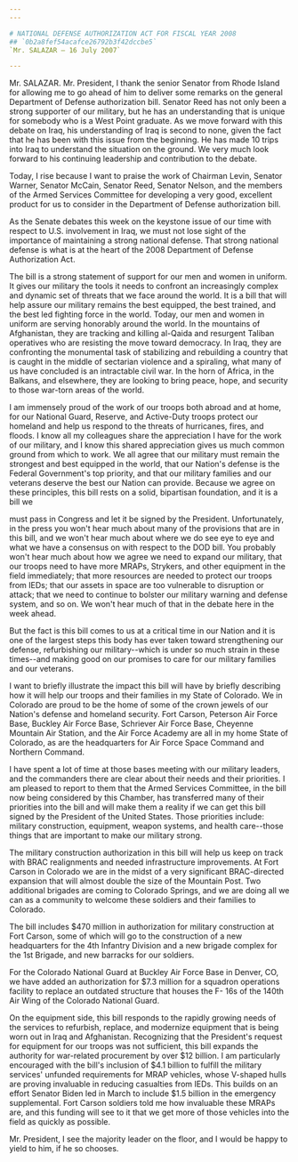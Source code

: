 ```yaml
---
---

# NATIONAL DEFENSE AUTHORIZATION ACT FOR FISCAL YEAR 2008
## `0b2a8fef54acafce26792b3f42dccbe5`
`Mr. SALAZAR — 16 July 2007`

---
```



Mr. SALAZAR. Mr. President, I thank the senior Senator from Rhode 
Island for allowing me to go ahead of him to deliver some remarks on 
the general Department of Defense authorization bill. Senator Reed has 
not only been a strong supporter of our military, but he has an 
understanding that is unique for somebody who is a West Point graduate. 
As we move forward with this debate on Iraq, his understanding of Iraq 
is second to none, given the fact that he has been with this issue from 
the beginning. He has made 10 trips into Iraq to understand the 
situation on the ground. We very much look forward to his continuing 
leadership and contribution to the debate.

Today, I rise because I want to praise the work of Chairman Levin, 
Senator Warner, Senator McCain, Senator Reed, Senator Nelson, and the 
members of the Armed Services Committee for developing a very good, 
excellent product for us to consider in the Department of Defense 
authorization bill.

As the Senate debates this week on the keystone issue of our time 
with respect to U.S. involvement in Iraq, we must not lose sight of the 
importance of maintaining a strong national defense. That strong 
national defense is what is at the heart of the 2008 Department of 
Defense Authorization Act.

The bill is a strong statement of support for our men and women in 
uniform. It gives our military the tools it needs to confront an 
increasingly complex and dynamic set of threats that we face around the 
world. It is a bill that will help assure our military remains the best 
equipped, the best trained, and the best led fighting force in the 
world. Today, our men and women in uniform are serving honorably around 
the world. In the mountains of Afghanistan, they are tracking and 
killing al-Qaida and resurgent Taliban operatives who are resisting the 
move toward democracy. In Iraq, they are confronting the monumental 
task of stabilizing and rebuilding a country that is caught in the 
middle of sectarian violence and a spiraling, what many of us have 
concluded is an intractable civil war. In the horn of Africa, in the 
Balkans, and elsewhere, they are looking to bring peace, hope, and 
security to those war-torn areas of the world.

I am immensely proud of the work of our troops both abroad and at 
home, for our National Guard, Reserve, and Active-Duty troops protect 
our homeland and help us respond to the threats of hurricanes, fires, 
and floods. I know all my colleagues share the appreciation I have for 
the work of our military, and I know this shared appreciation gives us 
much common ground from which to work. We all agree that our military 
must remain the strongest and best equipped in the world, that our 
Nation's defense is the Federal Government's top priority, and that our 
military families and our veterans deserve the best our Nation can 
provide. Because we agree on these principles, this bill rests on a 
solid, bipartisan foundation, and it is a bill we


must pass in Congress and let it be signed by the President. 
Unfortunately, in the press you won't hear much about many of the 
provisions that are in this bill, and we won't hear much about where we 
do see eye to eye and what we have a consensus on with respect to the 
DOD bill. You probably won't hear much about how we agree we need to 
expand our military, that our troops need to have more MRAPs, Strykers, 
and other equipment in the field immediately; that more resources are 
needed to protect our troops from IEDs; that our assets in space are 
too vulnerable to disruption or attack; that we need to continue to 
bolster our military warning and defense system, and so on. We won't 
hear much of that in the debate here in the week ahead.


But the fact is this bill comes to us at a critical time in our 
Nation and it is one of the largest steps this body has ever taken 
toward strengthening our defense, refurbishing our military--which is 
under so much strain in these times--and making good on our promises to 
care for our military families and our veterans.

I want to briefly illustrate the impact this bill will have by 
briefly describing how it will help our troops and their families in my 
State of Colorado. We in Colorado are proud to be the home of some of 
the crown jewels of our Nation's defense and homeland security. Fort 
Carson, Peterson Air Force Base, Buckley Air Force Base, Schriever Air 
Force Base, Cheyenne Mountain Air Station, and the Air Force Academy 
are all in my home State of Colorado, as are the headquarters for Air 
Force Space Command and Northern Command.

I have spent a lot of time at those bases meeting with our military 
leaders, and the commanders there are clear about their needs and their 
priorities. I am pleased to report to them that the Armed Services 
Committee, in the bill now being considered by this Chamber, has 
transferred many of their priorities into the bill and will make them a 
reality if we can get this bill signed by the President of the United 
States. Those priorities include: military construction, equipment, 
weapon systems, and health care--those things that are important to 
make our military strong.

The military construction authorization in this bill will help us 
keep on track with BRAC realignments and needed infrastructure 
improvements. At Fort Carson in Colorado we are in the midst of a very 
significant BRAC-directed expansion that will almost double the size of 
the Mountain Post. Two additional brigades are coming to Colorado 
Springs, and we are doing all we can as a community to welcome these 
soldiers and their families to Colorado.

The bill includes $470 million in authorization for military 
construction at Fort Carson, some of which will go to the construction 
of a new headquarters for the 4th Infantry Division and a new brigade 
complex for the 1st Brigade, and new barracks for our soldiers.

For the Colorado National Guard at Buckley Air Force Base in Denver, 
CO, we have added an authorization for $7.3 million for a squadron 
operations facility to replace an outdated structure that houses the F-
16s of the 140th Air Wing of the Colorado National Guard.

On the equipment side, this bill responds to the rapidly growing 
needs of the services to refurbish, replace, and modernize equipment 
that is being worn out in Iraq and Afghanistan. Recognizing that the 
President's request for equipment for our troops was not sufficient, 
this bill expands the authority for war-related procurement by over $12 
billion. I am particularly encouraged with the bill's inclusion of $4.1 
billion to fulfill the military services' unfunded requirements for 
MRAP vehicles, whose V-shaped hulls are proving invaluable in reducing 
casualties from IEDs. This builds on an effort Senator Biden led in 
March to include $1.5 billion in the emergency supplemental. Fort 
Carson soldiers told me how invaluable these MRAPs are, and this 
funding will see to it that we get more of those vehicles into the 
field as quickly as possible.

Mr. President, I see the majority leader on the floor, and I would be 
happy to yield to him, if he so chooses.